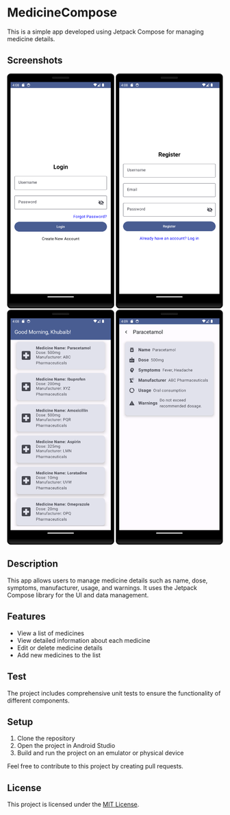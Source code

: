 # MedicineCompose

This is a simple app developed using Jetpack Compose for managing medicine details.

## Screenshots

<div align="center">
    <img src="https://raw.githubusercontent.com/KhubaibKhan4/MedicineCompose/master/screenshots/Screenshot_20231015_040816.png" width="250" />
    <img src="https://raw.githubusercontent.com/KhubaibKhan4/MedicineCompose/master/screenshots/Screenshot_20231015_040840.png" width="250" />
    <img src="https://raw.githubusercontent.com/KhubaibKhan4/MedicineCompose/master/screenshots/Screenshot_20231015_040900.png" width="250" />
    <img src="https://raw.githubusercontent.com/KhubaibKhan4/MedicineCompose/master/screenshots/Screenshot_20231015_040908.png" width="250" />
</div>

## Description

This app allows users to manage medicine details such as name, dose, symptoms, manufacturer, usage, and warnings. It uses the Jetpack Compose library for the UI and data management.

## Features

- View a list of medicines
- View detailed information about each medicine
- Edit or delete medicine details
- Add new medicines to the list

## Test

The project includes comprehensive unit tests to ensure the functionality of different components.

## Setup

1. Clone the repository
2. Open the project in Android Studio
3. Build and run the project on an emulator or physical device

Feel free to contribute to this project by creating pull requests.

## License

This project is licensed under the [MIT License](https://opensource.org/licenses/MIT).
